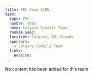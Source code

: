 ```yaml
---
title: FRC Team 4605
team:
  type: FRC
  number: 4605
  name: Calgary Ismaili Team
  rookie_year: 
  location: Calgary, AB, Canada
  sponsors:
    - Calgary Ismaili Team
  links:
    Website: 
---
```

No content has been added for this team